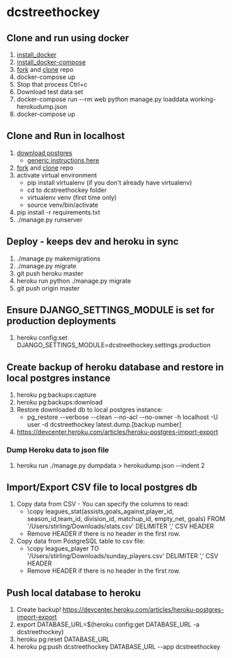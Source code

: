 # dcstreethockey

## Clone and run using docker
1. [install_docker](https://docs.docker.com/engine/installation/)
1. [install_docker-compose](https://docs.docker.com/compose/install/)
1. [fork](https://help.github.com/articles/fork-a-repo/) and [clone](https://help.github.com/articles/cloning-a-repository/) repo
1. docker-compose up
1. Stop that process Ctrl+c
1. Download test data set
1. docker-compose run --rm web python manage.py loaddata working-herokudump.json
1. docker-compose up 

## Clone and Run in localhost
1. [download postgres](https://www.enterprisedb.com/downloads/postgres-postgresql-downloads#linux) 
   - [generic instructions here](https://www.postgresql.org/download/linux/)
1. [fork](https://help.github.com/articles/fork-a-repo/) and [clone](https://help.github.com/articles/cloning-a-repository/) repo
1. activate virtual environment 
   - pip install virtualenv (if you don't already have virtualenv)
   - cd to dcstreethockey folder
   - virtualenv venv (first time only)
   - source venv/bin/activate
1. pip install -r requirements.txt
1. ./manage.py runserver

## Deploy - keeps dev and heroku in sync
1. ./manage.py makemigrations
1. ./manage.py migrate
1. git push heroku master
1. heroku run python ./manage.py migrate
1. git push origin master

## Ensure DJANGO_SETTINGS_MODULE is set for production deployments
1. heroku config:set DJANGO_SETTINGS_MODULE=dcstreethockey.settings.production

## Create backup of heroku database and restore in local postgres instance
1. heroku pg:backups:capture
1. heroku pg:backups:download
1. Restore downloaded db to local postgres instance: 
   - pg_restore --verbose --clean --no-acl --no-owner -h localhost -U user -d dcstreethockey latest.dump.[backup number]
1. https://devcenter.heroku.com/articles/heroku-postgres-import-export

### Dump Heroku data to json file
1. heroku run ./manage.py dumpdata > herokudump.json --indent 2

## Import/Export CSV file to local postgres db
1. Copy data from CSV - You can specify the columns to read:
   - \copy leagues_stat(assists,goals_against,player_id, season_id,team_id, division_id, matchup_id, empty_net, goals) FROM '/Users/stirling/Downloads/stats.csv' DELIMITER ',' CSV HEADER
   - Remove HEADER if there is no header in the first row.
1. Copy data from PostgreSQL table to csv file:
   - \copy leagues_player TO '/Users/stirling/Downloads/sunday_players.csv' DELIMITER ',' CSV HEADER
   - Remove HEADER if there is no header in the first row.
   
## Push local database to heroku
1. Create backup! https://devcenter.heroku.com/articles/heroku-postgres-import-export 
1. export DATABASE_URL=$(heroku config:get DATABASE_URL -a dcstreethockey) 
1. heroku pg:reset DATABASE_URL
1. heroku pg:push dcstreethockey DATABASE_URL --app dcstreethockey
